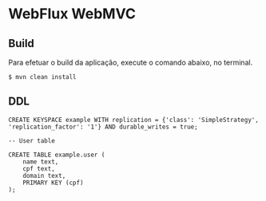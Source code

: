# WebFlux WebMVC
 
## Build
 
Para efetuar o build da aplicação, execute o comando abaixo, no terminal.  

```
$ mvn clean install  
```
## DDL

```
CREATE KEYSPACE example WITH replication = {'class': 'SimpleStrategy', 'replication_factor': '1'} AND durable_writes = true;

-- User table
               
CREATE TABLE example.user (
    name text,
    cpf text,
    domain text,
    PRIMARY KEY (cpf)
);